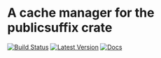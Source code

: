# A cache manager for the publicsuffix crate

[![Build Status](https://travis-ci.org/rushmorem/psl.svg?branch=master)](https://travis-ci.org/rushmorem/psl) [![Latest Version](https://img.shields.io/crates/v/psl.svg)](https://crates.io/crates/psl) [![Docs](https://docs.rs/psl/badge.svg)](https://docs.rs/psl)
